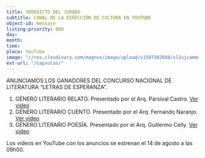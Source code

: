 ```yaml
---
title: VEREDICTO DEL JURADO
subtitle: CANAL DE LA DIRECCIÓN DE CULTURA EN YOUTUBE
object-id: mensaje
listing-priority: 088
day:
month:
time:
place: YouTube
image: "//res.cloudinary.com/magnvs/image/upload/v1597382048/xl1vjcamemqwryz011f6.jpg"
ext-url: "/capsulas/"
---
```


ANUNCIAMOS LOS GANADORES DEL CONCURSO NACIONAL DE LITERATURA “LETRAS DE ESPERANZA”.
1. GÉNERO LITERARIO RELATO. Presentado por el Arq. Parsival Castro. [<i class="fa fa-youtube-play"></i> Ver video](https://youtu.be/Rqy7rjP_jR0)
2. GÉNERO LITERARIO CUENTO. Presentado por el Arq. Fernando Naranjo. [<i class="fa fa-youtube-play"></i> Ver video](https://youtu.be/5RUgGqPiceg)
3. GÉNERO LITERARIO POESÍA. Presentado por el Arq. Guillermo Celly. [<i class="fa fa-youtube-play"></i> Ver video](https://youtu.be/uwYBtC2-sL4)


Los videos en YouTube con los anuncios se estrenan el 14 de agosto a las 09h00.
